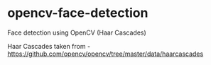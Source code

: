 # opencv-face-detection
Face detection using OpenCV (Haar Cascades)

Haar Cascades taken from - https://github.com/opencv/opencv/tree/master/data/haarcascades
